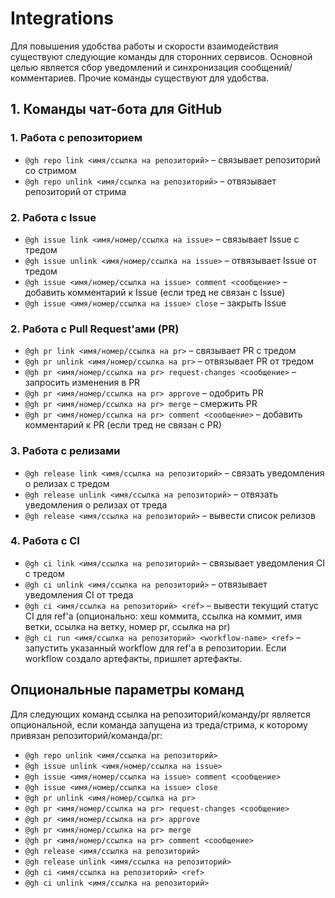 # Integrations

Для повышения удобства работы и скорости взаимодействия существуют следующие команды для сторонних сервисов. Основной целью является сбор уведомлений и синхронизация сообщений/комментариев. Прочие команды существуют для удобства.

## 1. Команды чат-бота для GitHub

### 1. Работа с репозиторием

- `@gh repo link <имя/ссылка на репозиторий>` – связывает репозиторий со стримом
- `@gh repo unlink <имя/ссылка на репозиторий>` – отвязывает репозиторий от стрима

### 2. Работа с Issue

- `@gh issue link <имя/номер/ссылка на issue>` – связывает Issue с тредом
- `@gh issue unlink <имя/номер/ссылка на issue>` – отвязывает Issue от тредом
- `@gh issue <имя/номер/ссылка на issue> comment <сообщение>` – добавить комментарий к Issue (если тред не связан с Issue)
- `@gh issue <имя/номер/ссылка на issue> close` – закрыть Issue

### 2. Работа с Pull Request'ами (PR)

- `@gh pr link <имя/номер/ссылка на pr>` – связывает PR с тредом
- `@gh pr unlink <имя/номер/ссылка на pr>` – отвязывает PR от тредом
- `@gh pr <имя/номер/ссылка на pr> request-changes <сообщение>` – запросить изменения в PR
- `@gh pr <имя/номер/ссылка на pr> approve` – одобрить PR
- `@gh pr <имя/номер/ссылка на pr> merge` – смержить PR
- `@gh pr <имя/номер/ссылка на pr> comment <сообщение>` – добавить комментарий к PR (если тред не связан с PR)

### 3. Работа с релизами

- `@gh release link <имя/ссылка на репозиторий>` – связать уведомления о релизах с тредом
- `@gh release unlink <имя/ссылка на репозиторий>` – отвязать уведомления о релизах от треда
- `@gh release <имя/ссылка на репозиторий>` – вывести список релизов

### 4. Работа с CI

- `@gh ci link <имя/ссылка на репозиторий>`  – связывает уведомления CI с тредом
- `@gh ci unlink <имя/ссылка на репозиторий>` – отвязывает уведомления CI от треда
- `@gh ci <имя/ссылка на репозиторий> <ref>` – вывести текущий статус CI для ref'а (опционально: хеш коммита, ссылка на коммит, имя ветки, ссылка на ветку, номер pr, ссылка на pr)
- `@gh ci run <имя/ссылка на репозиторий> <workflow-name> <ref>` – запустить указанный workflow для ref'а в репозитории. Если workflow создало артефакты, пришлет артефакты.

## Опциональные параметры команд

Для следующих команд ссылка на репозиторий/команду/pr является опциональной, если команда запущена из треда/стрима, к которому привязан репозиторий/команда/pr:

- `@gh repo unlink <имя/ссылка на репозиторий>`
- `@gh issue unlink <имя/номер/ссылка на issue>`
- `@gh issue <имя/номер/ссылка на issue> comment <сообщение>`
- `@gh issue <имя/номер/ссылка на issue> close`
- `@gh pr unlink <имя/номер/ссылка на pr>`
- `@gh pr <имя/номер/ссылка на pr> request-changes <сообщение>`
- `@gh pr <имя/номер/ссылка на pr> approve`
- `@gh pr <имя/номер/ссылка на pr> merge`
- `@gh pr <имя/номер/ссылка на pr> comment <сообщение>`
- `@gh release <имя/ссылка на репозиторий>`
- `@gh release unlink <имя/ссылка на репозиторий>`
- `@gh ci <имя/ссылка на репозиторий> <ref>`
- `@gh ci unlink <имя/ссылка на репозиторий>`
